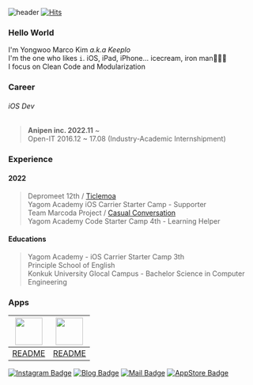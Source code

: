 ![header](https://capsule-render.vercel.app/api?type=Waving&color=timeGradient&height=300&section=header&text=Try%20again,%20Fail%20again,%20Fail%20better&fontSize=58&animation=twinkling)
[![Hits](https://hits.seeyoufarm.com/api/count/incr/badge.svg?url=https%3A%2F%2Fgithub.com%2FKeeplo&count_bg=%2381A1C1&title_bg=%2388C0D0&icon=&icon_color=%23D8DEE9&title=hits&edge_flat=false)](https://hits.seeyoufarm.com)

### Hello World     
I'm Yongwoo Marco Kim _a.k.a Keeplo_  
I'm the one who likes `i`. iOS, iPad, iPhone... icecream, iron man🙈🙈🙈   
I focus on Clean Code and Modularization   

### Career
###### iOS Dev
> **Anipen inc. 2022.11** ~   
> Open-IT 2016.12 ~ 17.08 (Industry-Academic Internshipment)

### Experience
#### 2022
> Depromeet 12th / [Ticlemoa](https://apps.apple.com/kr/app/ticlemoa/id1659267166)      
> Yagom Academy iOS Carrier Starter Camp - Supporter  
> Team Marcoda Project / [Casual Conversation](https://github.com/PSE-Applications/CasualConversation/projects?type=classic)  
> Yagom Academy Code Starter Camp 4th - Learning Helper   

#### Educations
> Yagom Academy - iOS Carrier Starter Camp 3th   
> Principle School of English   
> Konkuk University Glocal Campus - Bachelor Science in Computer Engineering    

### Apps
|[<img src="https://www.notion.so/image/https%3A%2F%2Fs3-us-west-2.amazonaws.com%2Fsecure.notion-static.com%2F69a38380-1115-4931-a927-6fa25b595692%2Fappstore.png?table=block&id=48bd959c-7719-4ac1-b0cb-d4e4d9b7f7a7&spaceId=e6b8a7b9-cbae-4355-941e-ce441f218386&width=2000&userId=aaeaa0fd-5da4-499b-9277-7adf273dceea&cache=v2" width="55" height="55">](https://apps.apple.com/kr/app/id1642134370/)|[<img src="https://is2-ssl.mzstatic.com/image/thumb/Purple113/v4/11/75/0b/11750b22-86d4-be19-a5b7-2108075ba54f/AppIcon-0-1x_U007emarketing-0-5-0-85-220.png/460x0w.webp" width="55" height="55">](https://apps.apple.com/kr/app/ticlemoa/id1659267166)|
|:-:|:-:|
| [README](https://github.com/PSE-Applications/CasualConversation/blob/main/README.md) | [README](https://github.com/depromeet/ticlemoa-iOS)|


[![Instagram Badge](https://img.shields.io/badge/-Instagram-81A1C1?logo=instagram&logoColor=E4405F&fontColor=D8DEE9&link=https://www.instagram.com/keepingitflow/)](https://www.instagram.com/keepingitflow/)  [![Blog Badge](https://img.shields.io/badge/-Tistory-81A1C1?logo=Tistory&logoColor=000000&fontColor=D8DEE9&link=https://keeplo.tistory.com)](https://keeplo.tistory.com)  [![Mail Badge](https://img.shields.io/badge/-Gmail-81A1C1?logo=Gmail&logoColor=EA4335&fontColor=D8DEE9&mailto:keepingitflow@gmail.com)](mailto:keepingitflow@gmail.com)  [![AppStore Badge](https://img.shields.io/badge/-AppStore-81A1C1?logo=AppStore&logoColor=0D96F6&fontColor=D8DEE9&link=https://apps.apple.com/kr/developer/yongwoo-kim/id1626062808)](https://apps.apple.com/kr/developer/yongwoo-kim/id1626062808)
